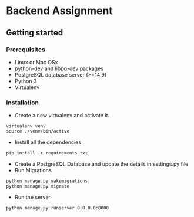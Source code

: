 Backend Assignment
====


## Getting started

### Prerequisites

* Linux or Mac OSx
* python-dev and libpq-dev packages
* PostgreSQL database server (>=14.9)
* Python 3
* Virtualenv

### Installation

* Create a new virtualenv and activate it.

```
virtualenv venv
source ./venv/bin/active
```
*  Install all the dependencies

```
pip install -r requirements.txt
```
* Create a PostgreSQL Database and update the details in settings.py file
* Run Migrations
```
python manage.py makemigrations
python manage.py migrate
```

* Run the server

```
python manage.py runserver 0.0.0.0:8000
```